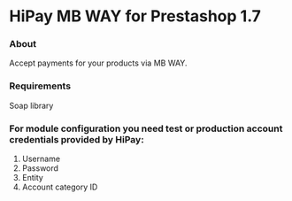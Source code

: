 # HiPay MB WAY for Prestashop 1.7
### About

Accept payments for your products via MB WAY.

### Requirements

Soap library

### For module configuration you need test or production account credentials provided by HiPay: 

1. Username
2. Password
3. Entity
4. Account category ID
